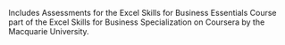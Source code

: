 Includes Assessments for the Excel Skills for Business Essentials Course part of the Excel Skills for Business  Specialization on Coursera by the Macquarie University.
